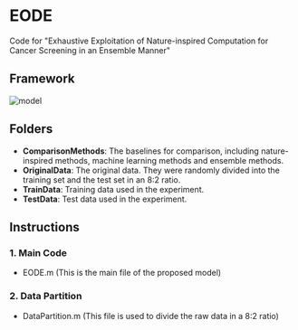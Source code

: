 # EODE
Code for "Exhaustive Exploitation of Nature-inspired Computation for Cancer Screening in an Ensemble Manner"
## Framework
![model](https://github.com/wangxb96/EODE/blob/master/frameworkpro.png)
## Folders
- **ComparisonMethods**: The baselines for comparison, including nature-inspired methods, machine learning methods and ensemble methods.
- **OriginalData**: The original data. They were randomly divided into the training set and the test set in an 8:2 ratio.
- **TrainData**: Training data used in the experiment.
- **TestData**: Test data used in the experiment.
## Instructions
### 1. Main Code
- EODE.m (This is the main file of the proposed model)
### 2. Data Partition 
- DataPartition.m (This file is used to divide the raw data in a 8:2 ratio)

